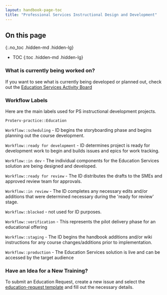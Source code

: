 ```yaml
---
layout: handbook-page-toc
title: "Professional Services Instructional Design and Development"
---
```


## On this page
{:.no_toc .hidden-md .hidden-lg}

- TOC
{:toc .hidden-md .hidden-lg}

### What is currently being worked on?
If you want to see what is currently being developed or planned out, check out the [Education Services Activity Board](https://gitlab.com/gitlab-com/customer-success/professional-services-group/education-services/activity)

### Workflow Labels

Here are the main labels used for PS instructional development projects.

`ProServ-practice::Education`

`Workflow::scheduling` - ID begins the storyboarding phase and begins planning out the course development.

`Workflow::ready for development` - ID determines project is ready for development work to begin and builds issues and epics for work tracking. 

`Workflow::in dev` - The individual components for the Education Services solution are being designed and developed. 

`Workflow::ready for review` - The ID distributes the drafts to the SMEs and approved review team for approvals.

`Workflow::in review` - The ID completes any necessary edits and/or additions that were determined necessary during the 'ready for review' stage.

`Workflow::blocked` - not used for ID purposes.

`Workflow::verification` - This represents the pilot delivery phase for an educational offering

`Workflow::staging` - The ID begins the handbook additions and/or wiki instructions for any course changes/additions prior to implementation.  

`Workflow::production` - The Education Services solution is live and can be accessed by the target audience

### Have an Idea for a New Training?
To submit an Education Request, create a new issue and select the [education-request template](https://gitlab.com/gitlab-com/customer-success/professional-services-group/education-services/-/issues/new?issue%5Bassignee_id%5D=&issue%5Bmilestone_id%5D=) and fill out the necessary details.
